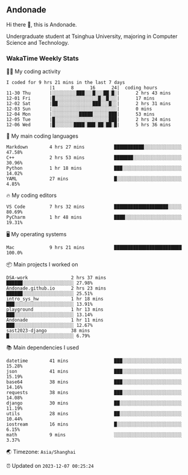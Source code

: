 ## Andonade

Hi there 👋, this is Andonade.

Undergraduate student at Tsinghua University, majoring in Computer Science and Technology.

### WakaTime Weekly Stats

🧑‍💻 My coding activity 

```text
I coded for 9 hrs 21 mins in the last 7 days
          		|1      8      16      24|	coding hours
11-30 Thu		|░░░░░░░░░███░░░█░░░██░█░|    	2 hrs 43 mins
12-01 Fri		|█░░░░░░░░░░░░░░░░█░░█░░░|    	17 mins
12-02 Sat		|██░░░░░░░░░░░░░███░░░█░░|    	2 hrs 31 mins
12-03 Sun		|░░░░░░░░░░░░░░░░░░░░░░░░|    	0 mins
12-04 Mon		|░░░░░░░░░░█████░░░░░░███|    	53 mins
12-05 Tue		|█░░░░░░░░░░░░░░░░░░░░███|    	2 hrs 24 mins
12-06 Wed		|█░░░░░░░████░███░██░██░█|    	5 hrs 36 mins
```

🌱 My main coding languages 

```text
Markdown       	4 hrs 27 mins       	███████████░░░░░░░░░░░░░░ 47.58%
C++            	2 hrs 53 mins       	███████░░░░░░░░░░░░░░░░░░ 30.96%
Python         	1 hr 18 mins        	███░░░░░░░░░░░░░░░░░░░░░░ 14.02%
YAML           	27 mins             	█░░░░░░░░░░░░░░░░░░░░░░░░ 4.85%
```

🔥 My coding editors 

```text
VS Code        	7 hrs 32 mins       	████████████████████░░░░░ 80.69%
PyCharm        	1 hr 48 mins        	████░░░░░░░░░░░░░░░░░░░░░ 19.31%
```

🖥️ My operating systems 

```text
Mac            	9 hrs 21 mins       	█████████████████████████ 100.0%
```

📦 Main projects I worked on 

```text
DSA-work            	2 hrs 37 mins       	██████░░░░░░░░░░░░░░░░░░░ 27.98%
Andonade.github.io  	2 hrs 23 mins       	██████░░░░░░░░░░░░░░░░░░░ 25.51%
intro_sys_hw        	1 hr 18 mins        	███░░░░░░░░░░░░░░░░░░░░░░ 13.91%
playground          	1 hr 13 mins        	███░░░░░░░░░░░░░░░░░░░░░░ 13.14%
Andonade            	1 hr 11 mins        	███░░░░░░░░░░░░░░░░░░░░░░ 12.67%
sast2023-django     	38 mins             	█░░░░░░░░░░░░░░░░░░░░░░░░ 6.79%
```

📚 Main dependencies I used 

```text
datetime       	41 mins             	███░░░░░░░░░░░░░░░░░░░░░░ 15.28%
json           	41 mins             	███░░░░░░░░░░░░░░░░░░░░░░ 15.19%
base64         	38 mins             	███░░░░░░░░░░░░░░░░░░░░░░ 14.16%
requests       	38 mins             	███░░░░░░░░░░░░░░░░░░░░░░ 14.08%
django         	30 mins             	██░░░░░░░░░░░░░░░░░░░░░░░ 11.19%
utils          	28 mins             	██░░░░░░░░░░░░░░░░░░░░░░░ 10.44%
iostream       	16 mins             	█░░░░░░░░░░░░░░░░░░░░░░░░ 6.15%
math           	9 mins              	░░░░░░░░░░░░░░░░░░░░░░░░░ 3.37%
```

🌏 Timezone: `Asia/Shanghai`

⏰ Updated on `2023-12-07 00:25:24`